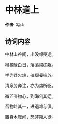 # 中林道上

**作者**: 冯山

## 诗词内容

中林山谷间，出没缘畏途。

楩楠蔽白日，落落梁栋躯。

半为野火烧，摧颓委樵苏。

清泉劳奔注，亦为势所驱。

微芒济物心，到海何其迂。

吾物处其一，进退难与俱。

置身木雁间，恐非斯人徒。

